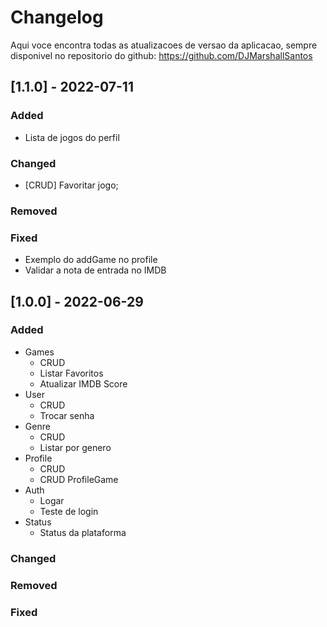 <!-- @import "[TOC]" {cmd="toc" depthFrom=1 depthTo=6 orderedList=false} -->
# Changelog

Aqui voce encontra todas as atualizacoes de versao da aplicacao, sempre disponivel no repositorio do github: https://github.com/DJMarshallSantos

## [1.1.0] - 2022-07-11

### Added
- Lista de jogos do perfil

### Changed
- [CRUD] Favoritar jogo;

### Removed

### Fixed
- Exemplo do addGame no profile
- Validar a nota de entrada no IMDB

## [1.0.0] - 2022-06-29

### Added
- Games
    - CRUD
    - Listar Favoritos
    - Atualizar IMDB Score
- User
    - CRUD
    - Trocar senha
- Genre
    - CRUD
    - Listar por genero
- Profile
    - CRUD
    - CRUD ProfileGame
- Auth
    - Logar
    - Teste de login
- Status
    - Status da plataforma
### Changed

### Removed

### Fixed